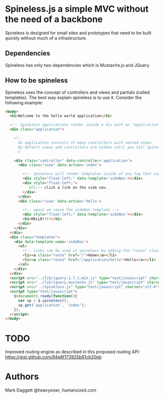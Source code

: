 Spineless.js a simple MVC without the need of a backbone
=========

Spineless is designed for small sites and prototypes that need to be built quickly without much of a infrastructure. 

Dependencies
------------
Spineless has only two dependencies which is Mustache.js and JQuery.

How to be spineless
-------------------

Spineless uses the concept of controllers and views and partials (called templates). The best way explain spineless is to use it. Consider the following example:

```html
<body>
  <h1>Welcome to the hello world application</h1>

  <!-- Spineless applications render inside a div with an "application" class. -->
  <div class="application">

    <!-- 
      An application consists of many controllers with nested views.
      By default views and controllers are hidden until you tell Spineless to render them.
    -->

    <div class="controller" data-controller='application'>
      <div class="view" data-action='index'>

        <!-- Spineless will render templates inside of any tag that uses the "data-template" attribute. -->
        <div style="float:left;" data-template='sideNav'></div>
        <div style="float:left;">
           &lt;-- click a link on the side nav.
        </div>
      </div>
      <div class="view" data-action='hello'>

        <!-- again we reuse the sideNav template -->
        <div style="float:left;" data-template='sideNav'></div>
        <h1>HELLO!!!!</h1>
      </div>
    </div>
  </div>
  <div class="templates">
    <div data-template-name='sideNav'>
      <ul>
        <!-- links can be used in spineless by adding the "route" class to them -->
        <li><a class="route" href="/">Home</a></li>
        <li><a class="route" href="/application/hello">Hello</a></li>
      </ul>
    </div>
  </div>
  <script src="../lib/jquery-1.7.1.min.js" type="text/javascript" charset="utf-8"></script>
  <script src="../lib/jquery.mustache.js" type="text/javascript" charset="utf-8"></script>
  <script src="../spineless.js" type="text/javascript" charset="utf-8"></script>
  <script type="text/javascript">
    $(document).ready(function(){
      var sp = $.spineless();
      sp.get('application', 'index');
    });
  </script>
</body>
```

TODO
====
Improved routing engine as described in this proposed routing API:
https://gist.github.com/84e8f173925b81cb20eb

Authors
=======

Mark Daggett @heavysixer, humansized.com
